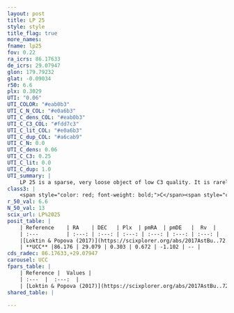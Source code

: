 ```yaml
---
layout: post
title: LP 25
style: style
title_flag: true
more_names: 
fname: lp25
fov: 0.22
ra_icrs: 86.17633
de_icrs: 29.07947
glon: 179.79232
glat: -0.09034
r50: 6.6
plx: 0.3029
UTI: "0.06"
UTI_COLOR: "#eab0b3"
UTI_C_N_COL: "#e0a6b3"
UTI_C_dens_COL: "#eab0b3"
UTI_C_C3_COL: "#fdd7c3"
UTI_C_lit_COL: "#e0a6b3"
UTI_C_dup_COL: "#a6cab9"
UTI_C_N: 0.0
UTI_C_dens: 0.06
UTI_C_C3: 0.25
UTI_C_lit: 0.0
UTI_C_dup: 1.0
UTI_summary: |
    LP 25 is a sparse, very loose object of low C3 quality. It is rarely studied in the literature, with no articles listed in the last 8 years.<br><br><span style="color: #99180f; font-weight: bold;">Warning: </span>contains less than 25 stars with <i>P>0.5</i> estimated.
class3: |
    <span style="color: red; font-weight: bold;">C</span><span style="color: red; font-weight: bold;">C</span>
r_50_val: 6.6
N_50_val: 13
scix_url: LP%2025
posit_table: |
    | Reference    | RA    | DEC   | Plx  | pmRA  | pmDE   |  Rv  |
    | :---         | :---: | :---: | :---: | :---: | :---: | :---: |
    |[Loktin & Popova (2017)](https://scixplorer.org/abs/2017AstBu..72..257L) | 86.175 | 29.056 | -- | -0.41 | -5.148 | -- |
    | **UCC** |86.176 | 29.079 | 0.303 | 0.672 | -1.102 | -- | 
cds_radec: 86.17633,+29.07947
carousel: UCC
fpars_table: |
    | Reference |  Values |
    | :---  |  :---:  |
    | [Loktin & Popova (2017)](https://scixplorer.org/abs/2017AstBu..72..257L) | `E(B-V)=0.482, Dmod=12.34, logt=8.92` |
shared_table: |
    
---
```

